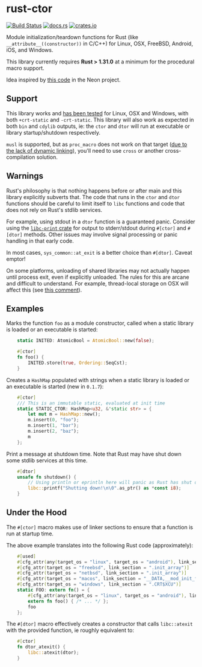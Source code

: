 # rust-ctor

[![Build Status](https://api.travis-ci.org/mmastrac/rust-ctor.svg?branch=master)](https://travis-ci.org/mmastrac/rust-ctor)
[![docs.rs](https://docs.rs/ctor/badge.svg)](https://docs.rs/ctor)
[![crates.io](https://img.shields.io/crates/v/ctor.svg)](https://crates.io/crates/ctor)

Module initialization/teardown functions for Rust (like `__attribute__((constructor))` in C/C++) for Linux, OSX, FreeBSD, Android, iOS, and Windows.

This library currently requires **Rust > 1.31.0** at a minimum for the
procedural macro support.

Idea inspired by [this code](https://github.com/neon-bindings/neon/blob/2277e943a619579c144c1da543874f4a7ec39879/src/lib.rs#L42) in the Neon project.

## Support

This library works and [has been tested](https://travis-ci.org/mmastrac/rust-ctor)
for Linux, OSX and Windows, with both `+crt-static` and `-crt-static`. This
library will also work as expected in both `bin` and `cdylib` outputs, 
ie: the `ctor` and `dtor` will run at executable or library 
startup/shutdown respectively.

`musl` is supported, but as `proc_macro` does not work on that target ([due to the lack
of dynamic linking](https://github.com/rust-lang/rust/issues/40174)), you'll need to use `cross` or another cross-compilation solution.

## Warnings

Rust's philosophy is that nothing happens before or after main and 
this library explicitly subverts that. The code that runs in the `ctor`
and `dtor` functions should be careful to limit itself to `libc` 
functions and code that does not rely on Rust's stdlib services.

For example, using stdout in a `dtor` function is a guaranteed panic. Consider
using the [`libc-print` crate](https://crates.io/crates/libc-print) for output
to stderr/stdout during `#[ctor]` and `#[dtor]` methods. Other issues
may involve signal processing or panic handling in that early code.

In most cases, `sys_common::at_exit` is a better choice than `#[dtor]`. Caveat emptor!

On some platforms, unloading of shared libraries may not actually 
happen until process exit, even if explicitly unloaded. The rules for 
this are arcane and difficult to understand. For example, thread-local
storage on OSX will affect this (see [this comment](https://github.com/rust-lang/rust/issues/28794#issuecomment-368693049)).

## Examples

Marks the function `foo` as a module constructor, called when a static
library is loaded or an executable is started:

```rust
    static INITED: AtomicBool = AtomicBool::new(false);

    #[ctor]
    fn foo() {
        INITED.store(true, Ordering::SeqCst);
    }
```

Creates a `HashMap` populated with strings when a static
library is loaded or an executable is started (new in `0.1.7`):

```rust
    #[ctor]
    /// This is an immutable static, evaluated at init time
    static STATIC_CTOR: HashMap<u32, &'static str> = {
        let mut m = HashMap::new();
        m.insert(0, "foo");
        m.insert(1, "bar");
        m.insert(2, "baz");
        m
    };
```

Print a message at shutdown time. Note that Rust may have shut down
some stdlib services at this time.

```rust
    #[dtor]
    unsafe fn shutdown() {
        // Using println or eprintln here will panic as Rust has shut down
        libc::printf("Shutting down!\n\0".as_ptr() as *const i8);
    }
```

## Under the Hood

The `#[ctor]` macro makes use of linker sections to ensure that a
function is run at startup time.

The above example translates into the following Rust code (approximately):

```rust
    #[used]
    #[cfg_attr(any(target_os = "linux", target_os = "android"), link_section = ".init_array")]
    #[cfg_attr(target_os = "freebsd", link_section = ".init_array")]
    #[cfg_attr(target_os = "netbsd", link_section = ".init_array")]
    #[cfg_attr(target_os = "macos", link_section = "__DATA,__mod_init_func")]
    #[cfg_attr(target_os = "windows", link_section = ".CRT$XCU")]
    static FOO: extern fn() = {
        #[cfg_attr(any(target_os = "linux", target_os = "android"), link_section = ".text.startup")]
        extern fn foo() { /* ... */ };
        foo
    };
```

The `#[dtor]` macro effectively creates a constructor that calls `libc::atexit` with the provided function, ie roughly equivalent to:

```rust
    #[ctor]
    fn dtor_atexit() {
        libc::atexit(dtor);
    }
```
